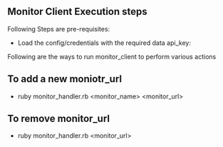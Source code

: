 ## Monitor Client Execution steps

Following Steps are pre-requisites:

- Load the config/credentials with the required data
  api_key: <API Key of the Uptime robot account>

 Following are the ways to run monitor_client to perform various actions

## To add a new moniotr_url
 - ruby monitor_handler.rb <monitor_name> <monitor_url>

 ## To remove monitor_url
 - ruby monitor_handler.rb <monitor_url>